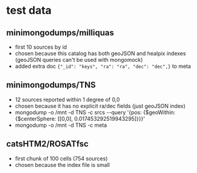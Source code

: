 # test data

## minimongodumps/milliquas
- first 10 sources by id
- chosen because this catalog has both geoJSON and healpix indexes (geoJSON queries can't be used with mongomock)
- added extra doc `{"_id": "keys", "ra": "ra", "dec": "dec",}` to meta

## minimongodumps/TNS
- 12 sources reported within 1 degree of 0,0
- chosen because it has no explicit ra/dec fields (just geoJSON index)
- mongodump -o /mnt -d TNS -c srcs --query '{pos: {$geoWithin: {$centerSphere: [[0,0], 0.017453292519943295]}}}'
- mongodump -o /mnt -d TNS -c meta

## catsHTM2/ROSATfsc
- first chunk of 100 cells (754 sources)
- chosen because the index file is small
